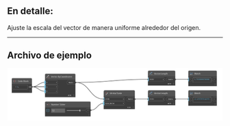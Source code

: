 ## En detalle:
Ajuste la escala del vector de manera uniforme alrededor del origen.
___
## Archivo de ejemplo

![Scale (scale_factor)](./Autodesk.DesignScript.Geometry.Vector.Scale(scale_factor)_img.jpg)


